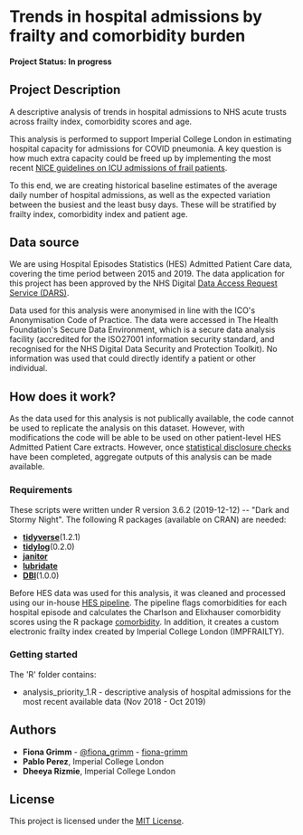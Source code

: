 # Trends in hospital admissions by frailty and comorbidity burden

#### Project Status: In progress

## Project Description

A descriptive analysis of trends in hospital admissions to NHS acute trusts across frailty index, comorbidity scores and age.

This analysis is performed to support Imperial College London in estimating hospital capacity for admissions for COVID pneumonia. A key question is how much extra capacity could be freed up by implementing the most recent [NICE guidelines on ICU admissions of frail patients](https://www.nice.org.uk/guidance/ng159/chapter/2-Admission-to-critical-care). 

To this end, we are creating historical baseline estimates of the average daily number of hospital admissions, as well as the expected variation between the busiest and the least busy days. These will be stratified by frailty index, comorbidity index and patient age. 

## Data source

We are using Hospital Episodes Statistics (HES) Admitted Patient Care data, covering the time period between 2015 and 2019. The data application for this project has been approved by the NHS Digital [Data Access Request Service (DARS)](https://digital.nhs.uk/services/data-access-request-service-dars).

Data used for this analysis were anonymised in line with the ICO's Anonymisation Code of Practice. The data were accessed in The Health Foundation's Secure Data Environment, which is a secure data analysis facility (accredited for the ISO27001 information security standard, and recognised for the NHS Digital Data Security and Protection Toolkit). No information was used that could directly identify a patient or other individual. 

## How does it work?

As the data used for this analysis is not publically available, the code cannot be used to replicate the analysis on this dataset. However, with modifications the code will be able to be used on other patient-level HES Admitted Patient Care extracts. However, once [statistical disclosure checks](https://ukdataservice.ac.uk/media/622521/thf_datareport_aw_web.pdf) have been completed, aggregate outputs of this analysis can be made available.

### Requirements

These scripts were written under R version 3.6.2 (2019-12-12) -- "Dark and Stormy Night".
The following R packages (available on CRAN) are needed: 

* [**tidyverse**](https://www.tidyverse.org/)(1.2.1)
* [**tidylog**](https://cran.r-project.org/web/packages/tidylog/index.html)(0.2.0)
* [**janitor**](https://cran.r-project.org/web/packages/janitor/index.html)
* [**lubridate**](https://cran.r-project.org/web/packages/lubridate/vignettes/lubridate.html)
* [**DBI**](https://cran.r-project.org/web/packages/DBI/index.html)(1.0.0)


Before HES data was used for this analysis, it was cleaned and processed using our in-house [HES pipeline](https://github.com/HFAnalyticsLab/HES_pipeline). The pipeline flags comorbidities for
each hospital episode and calculates the Charlson and Elixhauser comorbidity scores using the 
R package [comorbidity](https://cran.r-project.org/web/packages/comorbidity/vignettes/comorbidityscores.html). In addition, it creates a custom electronic frailty index created by Imperial College London (IMPFRAILTY).


### Getting started

The 'R' folder contains:
* analysis_priority_1.R - descriptive analysis of hospital admissions for the most recent available data (Nov 2018 - Oct 2019)

## Authors
* **Fiona Grimm** - [@fiona_grimm](https://twitter.com/fiona_grimm) - [fiona-grimm](https://github.com/fiona-grimm)
* **Pablo Perez**, Imperial College London
* **Dheeya Rizmie**, Imperial College London

## License
This project is licensed under the [MIT License](https://github.com/HFAnalyticsLab/Hospital_admissions_frailty/blob/master/LICENSE).
